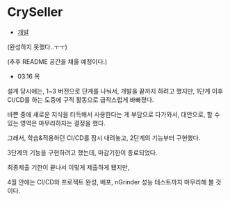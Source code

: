 # CrySeller

- [개발](./documents/README.md)



(완성하지 못했다..ㅜㅜ)

(추후 README 공간을 채울 예정이다.)



- 03.16 목

설계 당시에는, 1~3 버전으로 단계를 나눠서, 개발을 끝까지 하려고 했지만, 1단계 이후 CI/CD를 하는 도중에 구직 활동으로 급작스럽게 바빠졌다.

바쁜 중에 새로운 지식을 터득해서 사용한다는 게 부담으로 다가와서, 대안으로, 할 수 있는 영역은 마무리하자는 결정을 했다.

그래서, 학습&적용하던 CI/CD를 잠시 내려놓고, 2단계의 기능부터 구현했다.

3단계의 기능을 구현하려고 했는데, 마감기한이 종료되었다.



최종제출 기한이 끝나서 이렇게 제출하게 됐지만,

4월 안에는 CI/CD와 프로젝트 완성, 배포, nGrinder 성능 테스트까지 마무리해 볼 것이다.
